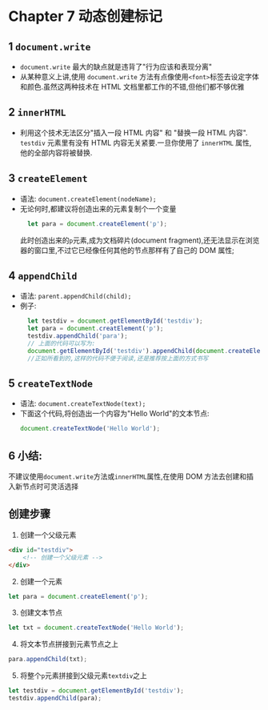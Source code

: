 Chapter 7 动态创建标记
==

1 `document.write`
--
- `document.write` 最大的缺点就是违背了"行为应该和表现分离"
- 从某种意义上讲,使用 `document.write` 方法有点像使用`<font>`标签去设定字体和颜色.虽然这两种技术在 HTML 文档里都工作的不错,但他们都不够优雅

2 `innerHTML`
--
- 利用这个技术无法区分"插入一段 HTML 内容" 和 "替换一段 HTML 内容". `testdiv` 元素里有没有 HTML 内容无关紧要.一旦你使用了 `innerHTML` 属性, 他的全部内容将被替换.

3 `createElement`
--
- 语法: `document.createElement(nodeName);`
- 无论何时,都建议将创造出来的元素复制个一个变量
    ```javascript
      let para = document.createElement('p');
    ```
  此时创造出来的`p`元素,成为文档碎片(document fragment),还无法显示在浏览器的窗口里,不过它已经像任何其他的节点那样有了自己的 DOM 属性;

4 `appendChild`
--
- 语法: `parent.appendChild(child);`
- 例子:
    ```javascript
      let testdiv = document.getElementById('testdiv');
      let para = document.creatElement('p');
      testdiv.appendChild('para');
      // 上面的代码可以写为:
      document.getElementById('testdiv').appendChild(document.createElement('p'));
      //正如所看到的,这样的代码不便于阅读,还是推荐按上面的方式书写
    ```

5 `createTextNode`
--
- 语法: `document.createTextNode(text);`
- 下面这个代码,将创造出一个内容为"Hello World"的文本节点:
  ```javascript
  document.createTextNode('Hello World');
  ```

6 小结:
--
  不建议使用`document.write`方法或`innerHTML`属性,在使用 DOM 方法去创建和插入新节点时可灵活选择

  创建步骤
  --
  1. 创建一个父级元素
  ```html
  <div id="testdiv">
      <!-- 创建一个父级元素 -->
  </div>
  ```
  2. 创建一个元素
  ```javascript
  let para = document.createElement('p');
  ```
  3. 创建文本节点
  ```javascript
  let txt = document.createTextNode('Hello World');
  ```
  4. 将文本节点拼接到元素节点之上
  ```javascript
  para.appendChild(txt);
  ```
  5. 将整个`p`元素拼接到父级元素`textdiv`之上
  ```javascript
  let testdiv = document.getElementById('testdiv');
  testdiv.appendChild(para);
  ```
